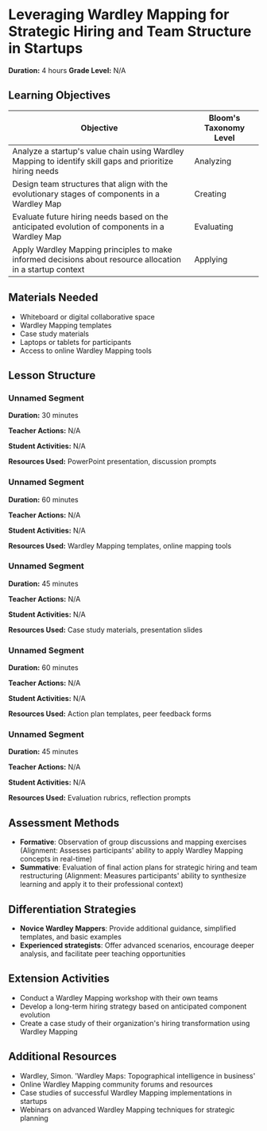 # Leveraging Wardley Mapping for Strategic Hiring and Team Structure in Startups

**Duration:** 4 hours **Grade Level:** N/A

## Learning Objectives

| Objective | Bloom's Taxonomy Level |
|-----------|-------------------------|
| Analyze a startup's value chain using Wardley Mapping to identify skill gaps and prioritize hiring needs | Analyzing |
| Design team structures that align with the evolutionary stages of components in a Wardley Map | Creating |
| Evaluate future hiring needs based on the anticipated evolution of components in a Wardley Map | Evaluating |
| Apply Wardley Mapping principles to make informed decisions about resource allocation in a startup context | Applying |

## Materials Needed
* Whiteboard or digital collaborative space
* Wardley Mapping templates
* Case study materials
* Laptops or tablets for participants
* Access to online Wardley Mapping tools

## Lesson Structure
### Unnamed Segment
**Duration:** 30 minutes

**Teacher Actions:** N/A

**Student Activities:** N/A

**Resources Used:** PowerPoint presentation, discussion prompts

### Unnamed Segment
**Duration:** 60 minutes

**Teacher Actions:** N/A

**Student Activities:** N/A

**Resources Used:** Wardley Mapping templates, online mapping tools

### Unnamed Segment
**Duration:** 45 minutes

**Teacher Actions:** N/A

**Student Activities:** N/A

**Resources Used:** Case study materials, presentation slides

### Unnamed Segment
**Duration:** 60 minutes

**Teacher Actions:** N/A

**Student Activities:** N/A

**Resources Used:** Action plan templates, peer feedback forms

### Unnamed Segment
**Duration:** 45 minutes

**Teacher Actions:** N/A

**Student Activities:** N/A

**Resources Used:** Evaluation rubrics, reflection prompts

## Assessment Methods
* **Formative**: Observation of group discussions and mapping exercises (Alignment: Assesses participants' ability to apply Wardley Mapping concepts in real-time)
* **Summative**: Evaluation of final action plans for strategic hiring and team restructuring (Alignment: Measures participants' ability to synthesize learning and apply it to their professional context)

## Differentiation Strategies
* **Novice Wardley Mappers**: Provide additional guidance, simplified templates, and basic examples
* **Experienced strategists**: Offer advanced scenarios, encourage deeper analysis, and facilitate peer teaching opportunities

## Extension Activities
* Conduct a Wardley Mapping workshop with their own teams
* Develop a long-term hiring strategy based on anticipated component evolution
* Create a case study of their organization's hiring transformation using Wardley Mapping

## Additional Resources
* Wardley, Simon. 'Wardley Maps: Topographical intelligence in business'
* Online Wardley Mapping community forums and resources
* Case studies of successful Wardley Mapping implementations in startups
* Webinars on advanced Wardley Mapping techniques for strategic planning
